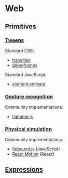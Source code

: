 # Web

## Primitives

### [Tweens](../concepts/primitives.html#tweens)

Standard CSS:

- [transition](https://developer.mozilla.org/en-US/docs/Web/CSS/transition)
- [@keyframes](https://developer.mozilla.org/en-US/docs/Web/CSS/@keyframes)

Standard JavaScript:

- [element.animate](https://github.com/web-animations/web-animations-js/)

### [Gesture recognition](../concepts/primitives.html#gesture-recognition)

Community implementations:

- [hammer.js](http://hammerjs.github.io/)

### [Physical simulation](https://material-motion.gitbooks.io/material-motion-starmap/content/concepts/primitives.html#physical-simulation)

Community implementations:

- [Rebound.js](https://github.com/facebook/rebound-js/) (JavaScript)
- [React Motion](https://github.com/chenglou/react-motion/) (React)


## [Expressions](../concepts/expressions.md)

